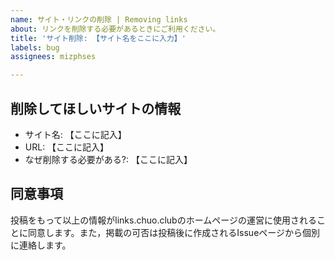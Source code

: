 ```yaml
---
name: サイト・リンクの削除 | Removing links
about: リンクを削除する必要があるときにご利用ください。
title: 'サイト削除: 【サイト名をここに入力】'
labels: bug
assignees: mizphses

---
```


## 削除してほしいサイトの情報
<!-- 以下の【ここに記入】を書き換えてください。 -->
<!--  -->
- サイト名: 【ここに記入】
- URL: 【ここに記入】
- なぜ削除する必要がある?: 【ここに記入】

## 同意事項
投稿をもって以上の情報がlinks.chuo.clubのホームページの運営に使用されることに同意します。また，掲載の可否は投稿後に作成されるIssueページから個別に連絡します。
